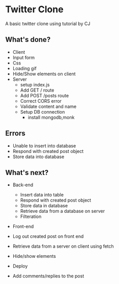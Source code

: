 # Twitter Clone
A basic twitter clone using tutorial by CJ

## What's done?
* Client
 * Input form
 * Css
 * Loading gif
 * Hide/Show elements on client
* Server
  * setup index.js
  * Add GET / route
  * Add POST /posts route
  * Correct CORS error
  * Validate content and name
  * Setup DB connection
     * install mongodb,monk


 ## Errors 
 * Unable to insert into database
  * Respond with created post object
  * Store data into database

 ## What's next?
* Back-end
  * Insert data into table 
  * Respond with created post object
  * Store data in database
  * Retrieve data from a database on server
  * Filteration

* Front-end
 * Log out created post on front end
 * Retrieve data from a server on client using fetch
 * Hide/show elements
 
* Deploy
* Add comments/replies to the post

